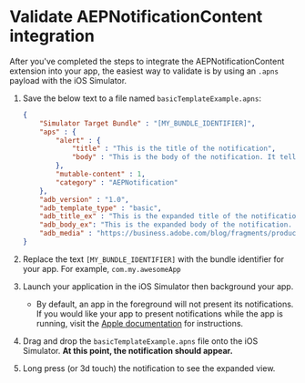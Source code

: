 # Validate AEPNotificationContent integration

After you've completed the steps to integrate the AEPNotificationContent extension into your app, the easiest way to validate is by using an `.apns` payload with the iOS Simulator.

1. Save the below text to a file named `basicTemplateExample.apns`:

    ```json
    {
        "Simulator Target Bundle" : "[MY_BUNDLE_IDENTIFIER]",
        "aps" : {
            "alert" : {
                "title" : "This is the title of the notification",
                "body" : "This is the body of the notification. It tells you a lot about the notification."
            },
            "mutable-content" : 1,
            "category" : "AEPNotification"
        },
        "adb_version" : "1.0",
        "adb_template_type" : "basic",
        "adb_title_ex" : "This is the expanded title of the notification",
        "adb_body_ex": "This is the expanded body of the notification. Lorem ipsum dolor sit amet, consectetur adipiscing elit, sed do eiusmod tempor incididunt ut labore et dolore magna aliqua. Pharetra magna ac placerat vestibulum lectus mauris ultrices eros in. Sit amet consectetur adipiscing elit ut aliquam purus sit amet. Orci a scelerisque purus semper. Laoreet id donec ultrices tincidunt.",
        "adb_media" : "https://business.adobe.com/blog/fragments/products/experience-cloud/media_14480ef26514d00e5c224720f93790cb0b4499407.png?width=1000&height=500&format=png&optimize=medium"
    }
    ```

1. Replace the text `[MY_BUNDLE_IDENTIFIER]` with the bundle identifier for your app. For example, `com.my.awesomeApp`

1. Launch your application in the iOS Simulator then background your app.

    - By default, an app in the foreground will not present its notifications. If you would like your app to present notifications while the app is running, visit the [Apple documentation](https://developer.apple.com/documentation/usernotifications/handling-notifications-and-notification-related-actions) for instructions.

1. Drag and drop the `basicTemplateExample.apns` file onto the iOS Simulator. **At this point, the notification should appear.**

1. Long press (or 3d touch) the notification to see the expanded view.